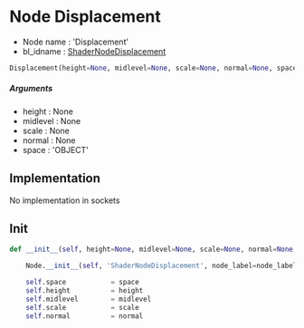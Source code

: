 # Node Displacement

- Node name : 'Displacement'
- bl_idname : [ShaderNodeDisplacement](https://docs.blender.org/api/current/bpy.types.ShaderNodeDisplacement.html)


``` python
Displacement(height=None, midlevel=None, scale=None, normal=None, space='OBJECT', node_label=None, node_color=None, **kwargs)
```
##### Arguments

- height : None
- midlevel : None
- scale : None
- normal : None
- space : 'OBJECT'

## Implementation

No implementation in sockets

## Init

``` python
def __init__(self, height=None, midlevel=None, scale=None, normal=None, space='OBJECT', node_label=None, node_color=None, **kwargs):

    Node.__init__(self, 'ShaderNodeDisplacement', node_label=node_label, node_color=node_color, **kwargs)

    self.space           = space
    self.height          = height
    self.midlevel        = midlevel
    self.scale           = scale
    self.normal          = normal
```
